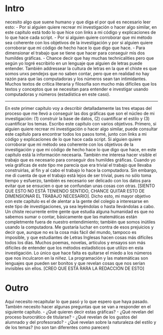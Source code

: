 # Intro

necesito algo que suene humano y que diga el por qué es necesario leer esto:
	- Por si alguien quiere recrear mi investigación o hacer algo similar, en este capítulo está todo lo que hice con links a mi código y explicaciones de lo que hace cada script.
	- Por si alguien quiere corroborar que mi método sea coherente con los objetivos de la investigación y por si alguien quiere corroborar que mi código de hecho hace lo que digo que hace. 
	- Para dimensionar el trabajo que se tiene que hacer para conseguir mis dos humildes gráficas. 
	- Chance decir que hay muchas technicalities pero que según yo logré escribirlo en un lenguaje que alguien de letras puede entender. También addressear la cultura de letras en la que el chiste es que somos unxs pendejxs que no saben contar, pero que en realidad no hay razón para que las computadoras y los números sean tan intimidantes. Muchos textos de crítica literaria y filosofía son mucho más difíciles que los textos y conceptos que se necesitan para entender e investigar usando computadoras y números (estadística en este caso).

---
En este primer capítulo voy a describir detalladamente las tres etapas del proceso que me llevó a conseguir las dos gráficas que son el núcleo de mi investigación: (1) construir la base de datos, (2) cuantificar el estilo y (3) cuantificar los temas. Escribo este capítulo con varios objetivos. Primero, si alguien quiere recrear mi investigación o hacer algo similar, puede consultar este capítulo para encontrar todos los pasos tomé, junto con links a mi código y explicaciones de lo que hace cada script. Si alguien quiere corroborar que mi método sea coherente con los objetivos de la investigación y que mi código de hecho hace lo que digo que hace, en este capítulo está la información necesaria. También me interesa hacer visible el trabajo que es necesario para conseguir dos humildes gráficas. Cuando yo veía gráficas de este tipo me parecía que era trivial el trabajo que llevaba construirlas, al fin y al cabo el trabajo lo hace la computadora. Sin embargo, me di cuenta de que el trabajo está lejos de ser trivial, pues no sólo toma tiempo y esfuerzo, también es necesario ser delicado con los datos para evitar que se ensucien o que se confundan unas cosas con otras. [SIENTO QUE ESTO NO ESTÁ TENIENDO SENTIDO, CHANCE QUITAR ESTO DE DIMENSIONAR EL TRABAJO NECESARIO]. Dicho esto, mi mayor objetivo con este capítulo es el de alentar a la gente del colegio a interesarse en este tipo de investigaciones, ya sea leyéndolas o hasta llevándolas a cabo. Un chiste recurrente entre gente que estudia alguna humanidad es que no sabemos sumar o contar, básicamente que las matemáticas están completmente fuera de nuestro entendimiento; también que somos inútiles usando la computadora. Me gustaría luchar en contra de esos prejuicios y decir que, aunque no es la cosa más fácil del mundo, tampoco es imposible, y que estudiantes de Letras Inglesas hacen cosas más difíciles todos los días. Muchos poemas, novelas, artículos y ensayos son más difíciles de entender que los métodos estadísticos que utilizo en esta investigación. Lo único que hace falta es quitarse el miedo a los números que nos inculcaron en la niñez. La programación y las matemáticas son lenguajes que pueden ser bonitos y que revelan cosas que nos serían invisibles sin ellos. [CREO QUE ESTÁ RARA LA REDACCIÓN DE ESTO]



# Outro

Aquí necesito recapitular lo que pasó y lo que espero que haya pasado. También necesito hacer algunas preguntas que se van a responder en el siguiente capítulo.
	- ¿Qué quieren decir estas gráficas?
		- ¿Qué revelan del proceso burocrático de titularse?
		- ¿Qué revelan de los gustos del alumnado y del profesorado?
		- ¿Qué revelan sobre la naturaleza del estilo y de los temas? (no son tan diferentes como parecen)
